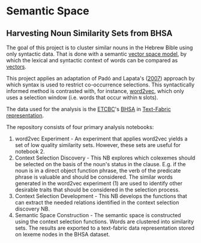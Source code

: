 # Semantic Space
## Harvesting Noun Similarity Sets from BHSA

The goal of this project is to cluster similar nouns in the Hebrew Bible using only syntactic data. That is done with a semantic [vector space model](https://en.wikipedia.org/wiki/Vector_space_model), by which the lexical and syntactic context of words can be compared as [vectors](https://en.wikipedia.org/wiki/Vector_space). 

This project applies an adaptation of Padó and Lapata's ([2007](https://www.mitpressjournals.org/doi/pdf/10.1162/coli.2007.33.2.161)) approach by which syntax is used to restrict co-occurrence selections. This syntactically informed method is contrasted with, for instance, [word2vec](https://radimrehurek.com/gensim/models/word2vec.html), which only uses a selection window (i.e. words that occur within `N` slots). 

The data used for the analysis is the [ETCBC](http://www.etcbc.nl)'s [BHSA](https://github.com/ETCBC/bhsa) in [Text-Fabric representation](https://github.com/Dans-labs/text-fabric/wiki). 

The repository consists of four primary analysis notebooks:

1) word2vec Experiment - An experiment that applies word2vec yields a set of low quality similarity sets. However, these sets are useful for notebook 2.
2) Context Selection Discovery - This NB explores which colexemes should be selected on the basis of the noun's status in the clause. E.g. if the noun is in a direct object function phrase, the verb of the predicate phrase is valuable and should be considered. The similar words generated in the word2vec experiment (1) are used to identify other desirable traits that should be considered in the selection process.
3) Context Selection Development - This NB develops the functions that can extract the needed relations identified in the context selection discovery NB.
4) Semantic Space Construction - The semantic space is constructed using the context selection functions. Words are clustered into similarity sets. The results are exported to a text-fabric data representation stored on lexeme nodes in the BHSA dataset.
